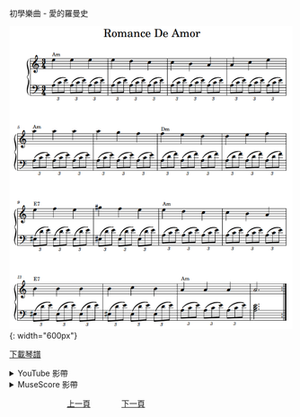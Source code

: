 ﻿---
keywords: 初學樂曲 - 愛的羅曼史
---
初學樂曲 - 愛的羅曼史

![愛的羅曼史](/assets/Piano/B-Romance.png){: width="600px"}


<a href="/assets/Piano/B-Romance.pdf" target="_blank">下載琴譜</a>

<details>
  <summary>YouTube 影帶</summary>
<ol>
<iframe width="560" height="315" src="https://www.youtube.com/embed/ewQSowSDtz4" title="愛的羅曼史" frameborder="0" allow="accelerometer; autoplay; clipboard-write; encrypted-media; gyroscope; picture-in-picture; web-share" allowfullscreen></iframe>
</ol>
</details>

<details>
  <summary>MuseScore 影帶</summary>
<ol>
<a href="https://musescore.com/user/65457238/scores/11022739?share=copy_link" target="_blank">Open to Play</a>
</ol>
</details>


&nbsp;&nbsp;&nbsp;&nbsp;&nbsp;&nbsp;&nbsp;&nbsp;&nbsp;&nbsp;&nbsp;&nbsp;
&nbsp;&nbsp;&nbsp;&nbsp;&nbsp;&nbsp;&nbsp;&nbsp;&nbsp;&nbsp;&nbsp;&nbsp;
[上一頁](B-Minuet)
&nbsp;&nbsp;&nbsp;&nbsp;&nbsp;&nbsp;&nbsp;&nbsp;&nbsp;&nbsp;&nbsp;&nbsp;
[下一頁](B-Romance-2)









